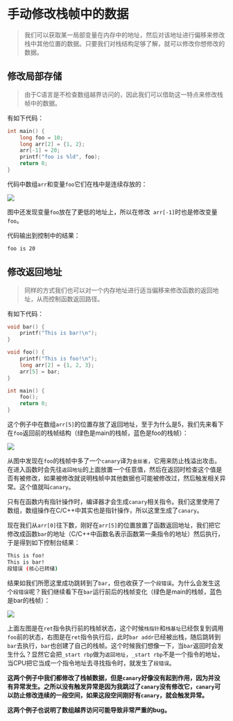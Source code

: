 # 手动修改栈帧中的数据

> 我们可以获取某一局部变量在内存中的地址，然后对该地址进行偏移来修改栈中其他位置的数据。只要我们对栈结构足够了解，就可以修改你想修改的数据。



## 修改局部存储

> 由于C语言是不检查数组越界访问的，因此我们可以借助这一特点来修改栈帧中的数据。

有如下代码：

```c
int main() {
    long foo = 10;
    long arr[2] = {1, 2};
    arr[-1] = 20;
    printf("foo is %ld", foo);
    return 0;
}
```

代码中数组`arr`和变量`foo`它们在栈中是连续存放的：

![](/home/codercat/stack30.png)

图中还发现变量`foo`放在了更低的地址上，所以在修改` arr[-1]`时也是修改变量`foo`。

代码输出到控制中的结果：

```bash
foo is 20
```



## 修改返回地址

> 同样的方式我们也可以对一个内存地址进行适当偏移来修改函数的返回地址，从而控制函数返回路径。

有如下代码：

```c
void bar() {
    printf("This is bar!\n");
}

void foo() {
    printf("This is foo!\n");
    long arr[2] = {1, 2, 3};
    arr[5] = bar;
}

int main() {
    foo();
    return 0;
}    
```

这个例子中在数组`arr[5]`的位置存放了返回地址，至于为什么是5，我们先来看下在`foo`返回前的栈帧结构（绿色是main的栈帧，蓝色是foo的栈帧）：

![](/home/codercat/stack31.png)

从图中发现在`foo`的栈帧中多了一个`canary`译为`金丝雀`，它用来防止栈溢出攻击。在进入函数时会先往`返回地址`的上面放置一个任意值，然后在返回时检查这个值是否有被修改，如果被修改就说明栈帧中其他数据也可能被修改过，然后触发相关异常。这个值就叫`canary`。

只有在函数内有指针操作时，编译器才会生成`canary`相关指令。我们这里使用了数组，数组操作在C/C++中其实也是指针操作，所以这里生成了`canary`。

现在我们从`arr[0]`往下数，刚好在`arr[5]`的位置放置了函数返回地址，我们把它修改成函数`bar`的地址（C/C++中函数名表示函数第一条指令的地址）然后执行，于是得到如下控制台结果：

```bash
This is foo!
This is bar!
段错误 (核心已转储)
```

结果如我们所愿这里成功跳转到了`bar`，但也收获了一个`段错误`。为什么会发生这个`段错误`呢？我们继续看下在`bar`运行前后的栈帧变化（绿色是main的栈帧，蓝色是bar的栈帧）：

![](/home/codercat/stack32.png)



上面左图是在`ret`指令执行前的栈帧状态，这个时候`栈指针`和`栈基址`已经恢复到调用`foo`前的状态，右图是在`ret`指令执行后，此时`bar addr`已经被出栈，随后跳转到`bar`去执行，`bar`也创建了自己的栈帧。这个时候我们想像一下，当`bar`返回时会发生什么？显然它会把`_start rbp`做为`返回地址`，`_start rbp`不是一个指令的地址，当CPU把它当成一个指令地址去寻找指令时，就发生了`段错误`。



**这两个例子中我们都修改了栈帧数据，但是`canary`好像没有起到作用，因为并没有异常发生。之所以没有触发异常是因为我跳过了`canary`没有修改它，`canary`可以防止修改连续的一段空间，如果这段空间刚好有`canary`，就会触发异常。**



**这两个例子也说明了数组越界访问可能导致非常严重的bug。**

